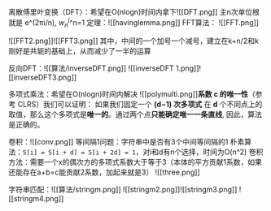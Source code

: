 离散傅里叶变换（DFT）：希望在O(nlogn)时间内拿下![[DFT.png]]
主n次单位根就是 e^(2πi/n), $w_n^j$^n=1
定理：![[havinglemma.png]]
FFT算法：
![[FFT.png]]

![[FFT2.png]]![[FFT3.png]]
其中，中间的一个加号一个减号，建立在k+n/2和k刚好是共轭的基础上，从而减少了一半的运算

反向DFT：![[算法/inverseDFT.png]]
![[inverseDFT 1.png]]![[inverseDFT3.png]]

多项式乘法：希望在O(nlogn)时间内解决
![[polymulti.png]]**系数 c 的唯一性**（参考 CLRS）我们可以证明：  如果我们固定一个 **(d−1) 次多项式** 在 **d** 个不同点上的取值，那么这个多项式是**唯一的**。通过两个点**只能确定唯一一条直线**,  因此，算法是正确的。

卷积：![[conv.png]]
等间隔1问题：字符串中是否有3个中间等间隔的1
朴素算法：`S[i] = S[i + d] = S[i + 2d] = 1`，对i和d有n个选择，时间为O(n^2)
卷积方法：需要一个x的偶次方的多项式系数大于等于3（本体的平方贡献1系数，如果还能存在a+b=c能贡献2系数，加起来就是3）
![[three.png]]

字符串匹配：![[算法/stringm.png]]
![[stringm2.png]]![[stringm3.png]]
![[stringm4.png]]